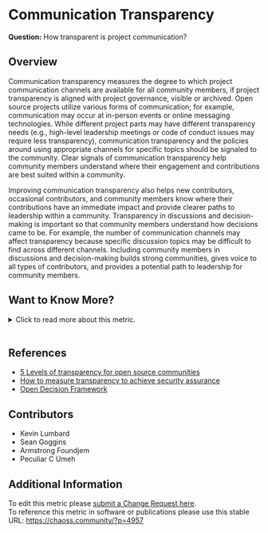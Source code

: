 # Communication Transparency

**Question:** How transparent is project communication?

## Overview

Communication transparency measures the degree to which project communication channels are available for all community members, if project transparency is aligned with project governance, visible or archived. Open source projects utilize various forms of communication; for example, communication may occur at in-person events or online messaging technologies. While different project parts may have different transparency needs (e.g., high-level leadership meetings or code of conduct issues may require less transparency), communication transparency and the policies around using appropriate channels for specific topics should be signaled to the community. Clear signals of communication transparency help community members understand where their engagement and contributions are best suited within a community.

Improving communication transparency also helps new contributors, occasional contributors, and community members know where their contributions have an immediate impact and provide clearer paths to leadership within a community. Transparency in discussions and decision-making is important so that community members understand how decisions came to be. For example, the number of communication channels may affect transparency because specific discussion topics may be difficult to find across different channels. Including community members in discussions and decision-making builds strong communities, gives voice to all types of contributors, and provides a potential path to leadership for community members.

## Want to Know More?

<span markdown="1"><details>

<summary>Click to read more about this metric.</summary>

### Data Collection Strategies

*   Survey the community about communication transparency. Potential survey questions for community members include:
    *   \[Survey Likert Item 1-x] I am able to follow the conversations that are of interest to me that are occurring within the community.
    *   \[Survey Likert Item 1-x] The project decision-making process is open and available to all community members.
    *   \[Survey Likert Item 1-x] All of the communication related to specific project tasks occurs in the open (where appropriate).
    *   \[Survey Likert Item 1-x] Previous discussions and conversations are archived and accessible.
    *   \[Survey Likert Item 1-x] As a newcomer, I understand where and how decisions are made in the community.
    *   \[Survey Likert Item 1-x] Communication channels are discoverable for newcomers.
*   Regularly review the volume, types, and use of project communication channels. Work openly with project maintainers and community members to determine what communication channels are necessary and which communication channels can be removed, or improved upon. Data points to consider:
    *   Number of communication channels and volume per channel
    *   Types of communication channels (for example asynchronous chat versus synchronous virtual meetings)
    *   Number of meetings
    *   Time of the meetings
    *   Communication transparency alignment with published governance
    *   [Project Access](https://chaoss.community/?p=4891) - How accessible project communication channels are
    *   [Documentation Discoverability](https://chaoss.community/?p=3534) - If project documents are archived and available
    *   [Collaboration Platform Activity](https://chaoss.community/?p=3484) - The count of activities across the various channels
    *   Percent of communication that occurs in private channels (for instance on Slack)
    *   [Chat Platform Inclusivity](https://chaoss.community/?p=3536) - How do you review chat platform inclusivity for your community?

### Filters

*   Chat platforms (i.e., Slack)
*   Email platforms
*   Project repositories (i.e., GitHub and GitLab)
*   In-person event recordings
*   Meeting video recordings (i.e., Zoom)
*   Meeting minutes
*   Wikis

</details></span><br>

## References

*   [5 Levels of transparency for open source communities](https://opensource.com/article/22/2/transparency-open-source-communities)
*   [How to measure transparency to achieve security assurance](https://opensource.com/article/21/6/security-transparency)
*   [Open Decision Framework](https://opensource.com/open-organization/resources/open-decision-framework)

## Contributors

*   Kevin Lumbard
*   Sean Goggins
*   Armstrong Foundjem
*   Peculiar C Umeh

## Additional Information

To edit this metric please [submit a Change Request here](https://github.com/chaoss/wg-dei/blob/main/focus-areas/project-and-community/communication-transparency.md).<br>
To reference this metric in software or publications please use this stable URL: <https://chaoss.community/?p=4957>

<!-- # For groupings in the knowledge base
Context tags: Project, Community
Keyword tags: access, diversity, inclusion, project, community, transparency, inclusivity
-->
